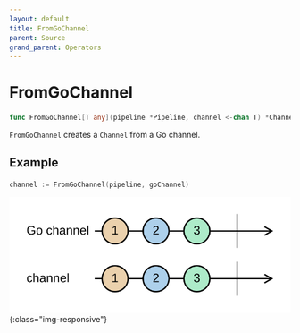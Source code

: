 ```yaml
---
layout: default
title: FromGoChannel
parent: Source
grand_parent: Operators
---
```


<h1>FromGoChannel</h1>

```go
func FromGoChannel[T any](pipeline *Pipeline, channel <-chan T) *Channel[T]
```

`FromGoChannel` creates a `Channel` from a Go channel.

<h2>Example</h2>

```go
channel := FromGoChannel(pipeline, goChannel)
```
![](../../../assets/images/diagrams/source/from-go-channel.svg){:class="img-responsive"}